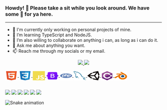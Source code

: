 ### Howdy! 👋 Please take a sit while you look around. We have some 🍕 for ya here.
---


- 🔭 I'm currently only working on personal projects of mine.
- 🌱 I’m learning TypeScript and NodeJS.
- 👯 I’m also willing to collaborate on anything i can, as long as i can do it.
- 💬 Ask me about anything you want.
- 📫 Reach me through my socials or my email.

<div align="center">
  <a href="https://github.com/paulohmoraisgit">
  <img height="180em" src="https://github-readme-stats.vercel.app/api?username=paulohmoraisgit&show_icons=true&theme=synthwave&include_all_commits=true&count_private=true">
  <img height="180em" src="https://github-readme-stats.vercel.app/api/top-langs/?username=paulohmoraisgit&layout=compact&langs_count=7&theme=synthwave">
</div>

<div style="display: inline_block"><br>
  <img align="center" alt="HTML" height="30" width="40" src="https://raw.githubusercontent.com/devicons/devicon/master/icons/html5/html5-original.svg">
  <img align="center" alt="CSS" height="30" width="40" src="https://raw.githubusercontent.com/devicons/devicon/master/icons/css3/css3-original.svg">
  <img align="center" alt="Js" height="30" width="40" src="https://raw.githubusercontent.com/devicons/devicon/master/icons/javascript/javascript-plain.svg">
  <img align="center" alt="Bootstrap" height="30" width="40" src="https://raw.githubusercontent.com/devicons/devicon/master/icons/bootstrap/bootstrap-original.svg">
  <img align="center" alt="Php" height="30" width="40" src="https://raw.githubusercontent.com/devicons/devicon/master/icons/php/php-plain.svg">
  <img align="center" alt="Mysql" height="30" width="40" src="https://raw.githubusercontent.com/devicons/devicon/master/icons/mysql/mysql-plain.svg">
  <img align="center" alt="Unity" height="30" width="40" src="https://raw.githubusercontent.com/devicons/devicon/master/icons/unity/unity-original.svg">
  <img align="center" alt="Csharp" height="30" width="40" src="https://raw.githubusercontent.com/devicons/devicon/master/icons/csharp/csharp-original.svg">
  <img align="center" alt="Blender" height="30" width="40" src="https://raw.githubusercontent.com/devicons/devicon/master/icons/blender/blender-original.svg">
</div>
  
##
 
<div>
  <a href="https://www.youtube.com/channel/UCTxqC5XDx4EVjSIyy9JW2Cg" target="_blank"><img src="https://img.shields.io/badge/YouTube-FF0000?style=for-the-badge&logo=youtube&logoColor=white" target="_blank"></a>
  <a href="https://www.instagram.com/paulohmorais97" target="_blank"><img src="https://img.shields.io/badge/-Instagram-%23E4405F?style=for-the-badge&logo=instagram&logoColor=white" target="_blank"></a>
 	<a href="https://twitter.com/paulohmorais97" target="_blank"><img src="https://img.shields.io/badge/Twitter-blue?style=for-the-badge&logo=Twitter&logoColor=white" target="_blank"></a>
 <a href="https://discord.gg/WX2UFEP" target="_blank"><img src="https://img.shields.io/badge/Discord-7289DA?style=for-the-badge&logo=discord&logoColor=white" target="_blank"></a> 
  <a href = "mailto:paulohmorais97@gmail.com"><img src="https://img.shields.io/badge/-Gmail-red?style=for-the-badge&logo=gmail&logoColor=white" target="_blank"></a>
  <a href="https://www.linkedin.com/in/paulo-henrique-morais-da-silva-b4a8b6237" target="_blank"><img src="https://img.shields.io/badge/-LinkedIn-%230077B5?style=for-the-badge&logo=linkedin&logoColor=white" target="_blank"></a> 
 
  ![Snake animation](https://github.com/paulohmoraisgit/paulohmoraisgit/blob/output/github-contribution-grid-snake.svg)
</div>

